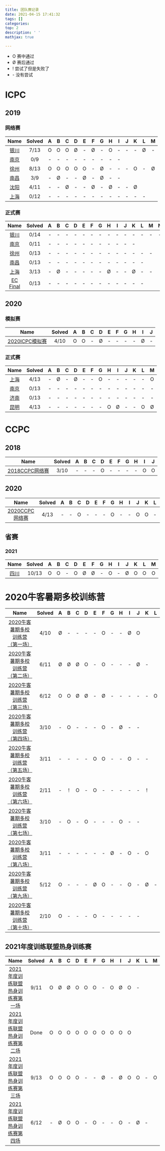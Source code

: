 ```yaml
---
title: 团队赛记录
date: 2021-04-15 17:41:32
tags: []
categories:
top: 2
description: ' '
mathjax: true

---
```


* O 赛中通过
* Ø 赛后通过
* ! 尝试了但是失败了
* \- 没有尝试

# ICPC

## 2019

### 网络赛

|                           Name                           | Solved |   A   |   B   |   C   |   D   |   E   |   F   |   G   |   H   |   I   |   J   |   K   |   L   |   M   |
| :------------------------------------------------------: | :----: | :---: | :---: | :---: | :---: | :---: | :---: | :---: | :---: | :---: | :---: | :---: | :---: | :---: |
| [银川](https://www.jisuanke.com/contest/2991/challenges) |  7/13  |   O   |   O   |   O   |   Ø   |   -   |   Ø   |   -   |   O   |   -   |   -   |   -   |   Ø   |   -   |
| [南京](https://www.jisuanke.com/contest/3004/challenges) |  0/9   |   -   |   -   |   -   |   -   |   -   |   -   |   -   |   -   |   -   |       |       |       |       |
| [徐州](https://www.jisuanke.com/contest/3005/challenges) |  8/13  |   O   |   O   |   O   |   O   |   O   |   -   |   Ø   |   -   |   -   |   -   |   O   |   -   |   Ø   |
| [南昌](https://www.jisuanke.com/contest/3870/challenges) |  3/9   |   -   |   Ø   |   -   |   -   |   Ø   |   -   |   Ø   |   -   |   -   |       |       |       |       |
| [沈阳](https://www.jisuanke.com/contest/3007/challenges) |  4/11  |   -   |   -   |   Ø   |   -   |   -   |   Ø   |   -   |   Ø   |   -   |   -   |   Ø   |       |       |
| [上海](https://www.jisuanke.com/contest/3003/challenges) |  0/12  |   -   |   -   |   -   |   -   |   -   |   -   |   -   |   -   |   -   |   -   |   -   |   -   |       |

### 正式赛

|                       Name                       | Solved |   A   |   B   |   C   |   D   |   E   |   F   |   G   |   H   |   I   |   J   |   K   |   L   |   M   |   N   |
| :----------------------------------------------: | :----: | :---: | :---: | :---: | :---: | :---: | :---: | :---: | :---: | :---: | :---: | :---: | :---: | :---: | :---: |
|  [银川](https://www.jisuanke.com/contest/5527)   |  0/14  |   -   |   -   |   -   |   -   |   -   |   -   |   -   |   -   |   -   |   -   |   -   |   -   |   -   |   -   |
|  [南京](https://www.jisuanke.com/contest/5528)   |  0/11  |   -   |   -   |   -   |   -   |   -   |   -   |   -   |   -   |   -   |   -   |   -   |       |       |       |
|  [徐州](https://www.jisuanke.com/contest/5529)   |  0/13  |   -   |   -   |   -   |   -   |   -   |   -   |   -   |   -   |   -   |   -   |   -   |   -   |   -   |       |
|  [南昌](https://www.jisuanke.com/contest/5530)   |  0/13  |   -   |   -   |   -   |   -   |   -   |   -   |   -   |   -   |   -   |   -   |   -   |   -   |       |       |
| [上海](https://ac.nowcoder.com/acm/contest/4370) |  3/13  |   -   |   Ø   |   -   |   -   |   -   |   -   |   -   |   Ø   |   -   |   -   |   Ø   |   -   |   -   |       |
|  [EC Final](https://codeforces.com/gym/102471)   |  0/13  |   -   |   -   |   -   |   -   |   -   |   -   |   -   |   -   |   -   |   -   |   -   |   -   |       |       |

## 2020

### 模拟赛

|                               Name                                | Solved |   A   |   B   |   C   |   D   |   E   |   F   |   G   |   H   |   I   |   J   |
| :---------------------------------------------------------------: | :----: | :---: | :---: | :---: | :---: | :---: | :---: | :---: | :---: | :---: | :---: |
| [2020ICPC模拟赛](https://pad.degrowth.net/fE4SMJLrTFKaDRNXIosW-w) |  4/10  |   O   |   O   |   -   |   Ø   |   -   |   -   |   -   |   -   |   Ø   |   -   |

### 正式赛

|                       Name                        | Solved |   A   |   B   |   C   |   D   |   E   |   F   |   G   |   H   |   I   |   J   |   K   |   L   |   M   |
| :-----------------------------------------------: | :----: | :---: | :---: | :---: | :---: | :---: | :---: | :---: | :---: | :---: | :---: | :---: | :---: | :---: |
| [上海](https://ac.nowcoder.com/acm/contest/9925)  |  4/13  |   -   |   Ø   |   -   |   Ø   |   -   |   -   |   O   |   -   |   -   |   -   |   -   |   -   |   O   |
| [南京](https://ac.nowcoder.com/acm/contest/10272) |  0/13  |   -   |   -   |   -   |   -   |   -   |   -   |   -   |   -   |   -   |   -   |   -   |   -   |   -   |
| [济南](https://ac.nowcoder.com/acm/contest/10662) |  0/13  |   -   |   -   |   -   |   -   |   -   |   -   |   -   |   -   |   -   |   -   |   -   |   -   |   -   |
| [昆明](https://ac.nowcoder.com/acm/contest/12548) |  4/13  |   -   |   -   |   -   |   -   |   -   |   -   |   -   |   O   |   Ø   |   -   |   -   |   O   |   Ø   |

# CCPC

## 2018

|                        Name                         | Solved |   A   | B   |   C   |   D   |   E   |   F   |   G   |   H   |   I   |   J   |
| :-------------------------------------------------: | :----: | :---: | --- | :---: | :---: | :---: | :---: | :---: | :---: | :---: | :---: |
| [2018CCPC网络赛](https://vjudge.net/contest/395469) |  3/10  |   -   | -   |   -   |   O   |   -   |   -   |   -   |   -   |   O   |   O   |


## 2020

|                        Name                         | Solved |   A   | B   |   C   |   D   |   E   |   F   |   G   |   H   |   I   |   J   |   K   |   L   |   M   |
| :-------------------------------------------------: | :----: | :---: | --- | :---: | :---: | :---: | :---: | :---: | :---: | :---: | :---: | :---: | :---: | :---: |
| [2020CCPC网络赛](https://vjudge.net/contest/396304) |  4/13  |   -   | -   |   O   |   -   |   -   |   -   |   O   |   -   |   -   |   O   |   O   |   -   |   -   |

## 省赛

### 2021

|                   Name                    | Solved |   A   |   B   |   C   |   D   |   E   |   F   |   G   |   H   |   I   |   J   |   K   |   L   |   M   |
| :---------------------------------------: | :----: | :---: | :---: | :---: | :---: | :---: | :---: | :---: | :---: | :---: | :---: | :---: | :---: | :---: |
| [四川](https://codeforces.com/gym/103117) | 10/13  |   O   |   O   |   -   |   O   |   Ø   |   Ø   |   -   |   O   |   -   |   Ø   |   O   |   O   |   O   |

# 2020牛客暑期多校训练营

|                                     Name                                     | Solved |   A   |   B   |   C   |   D   |   E   |   F   |   G   |   H   |   I   |   J   |   K   |   L   |
| :--------------------------------------------------------------------------: | :----: | :---: | :---: | :---: | :---: | :---: | :---: | :---: | :---: | :---: | :---: | :---: | :---: |
| [2020牛客暑期多校训练营（第一场）](https://ac.nowcoder.com/acm/contest/5666) |  4/10  |   Ø   |   -   |   -   |   -   |   -   |   O   |   -   |   -   |   Ø   |   O   |       |       |
| [2020牛客暑期多校训练营（第二场）](https://ac.nowcoder.com/acm/contest/5667) |  6/11  |   Ø   |   Ø   |   Ø   |   O   |   -   |   O   |   -   |   -   |   -   |   Ø   |   -   |       |
| [2020牛客暑期多校训练营（第三场）](https://ac.nowcoder.com/acm/contest/5668) |  6/12  |   O   |   O   |   Ø   |   Ø   |   -   |   Ø   |   -   |   -   |   -   |   -   |   -   |   O   |
| [2020牛客暑期多校训练营（第四场）](https://ac.nowcoder.com/acm/contest/5669) |  3/10  |   -   |   O   |   -   |   -   |   -   |   O   |   -   |   Ø   |   -   |   -   |       |       |
| [2020牛客暑期多校训练营（第五场）](https://ac.nowcoder.com/acm/contest/5670) |  3/11  |   -   |   -   |   -   |   -   |   O   |   O   |   -   |   -   |   O   |   -   |   -   |       |
| [2020牛客暑期多校训练营（第六场）](https://ac.nowcoder.com/acm/contest/5671) |  2/11  |   -   |   !   |   O   |   -   |   O   |   -   |   -   |   -   |   -   |   -   |   !   |       |
| [2020牛客暑期多校训练营（第七场）](https://ac.nowcoder.com/acm/contest/5672) |  3/10  |   -   |   O   |   -   |   O   |   -   |   -   |   -   |   O   |   -   |   -   |       |       |
| [2020牛客暑期多校训练营（第八场）](https://ac.nowcoder.com/acm/contest/5673) |  3/11  |   -   |   -   |   -   |   -   |   -   |   -   |   Ø   |   -   |   O   |   -   |   O   |       |
| [2020牛客暑期多校训练营（第九场）](https://ac.nowcoder.com/acm/contest/5674) |  5/12  |   O   |   -   |   -   |   -   |   Ø   |   O   |   -   |   -   |   O   |   -   |   Ø   |   -   |
| [2020牛客暑期多校训练营（第十场）](https://ac.nowcoder.com/acm/contest/5675) |  2/10  |   O   |   -   |   -   |   -   |   O   |   -   |   -   |   -   |   -   |   -   |       |       |

## 2021年度训练联盟热身训练赛

|                                     Name                                      | Solved |   A   |   B   |   C   |   D   |   E   |   F   |   G   |   H   |   I   |   J   |   K   |   L   |   M   |
| :---------------------------------------------------------------------------: | :----: | :---: | :---: | :---: | :---: | :---: | :---: | :---: | :---: | :---: | :---: | :---: | :---: | :---: |
| [2021年度训练联盟热身训练赛第一场](https://ac.nowcoder.com/acm/contest/12606) |  9/11  |   O   |   Ø   |   Ø   |   O   |   O   |   O   |   -   |   O   |   Ø   |   O   |   -   |       |       |
| [2021年度训练联盟热身训练赛第二场](https://ac.nowcoder.com/acm/contest/12794) |  Done  |   O   |   O   |   O   |   O   |   O   |   O   |   O   |   O   |   O   |   O   |       |       |       |
| [2021年度训练联盟热身训练赛第三场](https://ac.nowcoder.com/acm/contest/13168) |  9/13  |   O   |   O   |   O   |   O   |   -   |   -   |   Ø   |   -   |   Ø   |   O   |   O   |   -   |   O   |
| [2021年度训练联盟热身训练赛第四场](https://ac.nowcoder.com/acm/contest/13506) |  6/12  |   -   |   Ø   |   O   |   O   |   -   |   O   |   -   |   -   |   O   |   -   |   Ø   |   -   |       |

